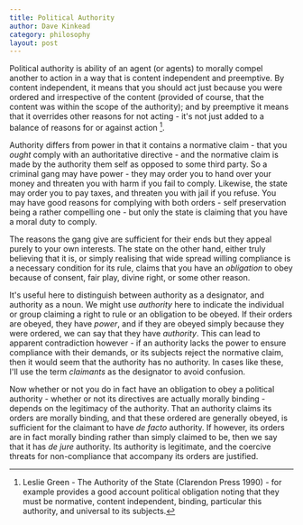 ```yaml
---
title: Political Authority
author: Dave Kinkead
category: philosophy
layout: post
---
```


Political authority is ability of an agent (or agents) to morally compel another to action in a way that is content independent and preemptive.  By content independent, it means that you should act just because you were ordered and irrespective of the content (provided of course, that the content was within the scope of the authority); and by preemptive it means that it overrides other reasons for not acting - it's not just added to a balance of reasons for or against action [^green].

Authority differs from power in that it contains a normative claim - that you _ought_ comply with an authoritative directive - and the normative claim is made by the authority them self as opposed to some third party.  So a criminal gang may have power - they may order you to hand over your money and threaten you with harm if you fail to comply.  Likewise, the state may order you to pay taxes, and threaten you with jail if you refuse.  You may have good reasons for complying with both orders - self preservation being a rather compelling one - but only the state is claiming that you have a moral duty to comply.  

The reasons the gang give are sufficient for their ends but they appeal purely to your own interests.  The state on the other hand, either truly believing that it is, or simply realising that wide spread willing compliance is a necessary condition for its rule, claims that you have an _obligation_ to obey because of consent, fair play, divine right, or some other reason.

It's useful here to distinguish between authority as a designator, and authority as a noun.  We might use _authority_ here to indicate the individual or group claiming a right to rule or an obligation to be obeyed.  If their orders are obeyed, they have _power_, and if they are obeyed simply because they were ordered, we can say that they have _authority_.  This can lead to apparent contradiction however - if an authority lacks the power to ensure compliance with their demands, or its subjects reject the normative claim, then it would seem that the authority has no authority.  In cases like these, I'll use the term _claimants_ as the designator to avoid confusion.

Now whether or not you do in fact have an obligation to obey a political authority - whether or not its directives are actually morally binding - depends on the legitimacy of the authority. That an authority claims its orders are morally binding, and that these ordered are generally obeyed, is sufficient for the claimant to have _de facto_ authority.  If however, its orders are in fact morally binding rather than simply claimed to be, then we say that it has _de jure_ authority.  Its authority is legitimate, and the coercive threats for non-compliance that accompany its orders are justified.

[^green]: Leslie Green - The Authority of the State (Clarendon Press 1990) - for example provides a good account political obligation noting that they must be normative, content independent, binding, particular this authority, and universal to its subjects.